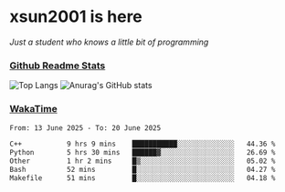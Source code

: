 # xsun2001 is here

*Just a student who knows a little bit of programming*

### [Github Readme Stats](https://github.com/anuraghazra/github-readme-stats)

![Top Langs](https://github-readme-stats.vercel.app/api/top-langs/?username=xsun2001&layout=compact&theme=radical) ![Anurag's GitHub stats](https://github-readme-stats.vercel.app/api?username=xsun2001&show_icons=true&theme=radical)

### [WakaTime](https://wakatime.com)

<!--START_SECTION:waka-->

```txt
From: 13 June 2025 - To: 20 June 2025

C++           9 hrs 9 mins    ███████████░░░░░░░░░░░░░░   44.36 %
Python        5 hrs 30 mins   ██████▓░░░░░░░░░░░░░░░░░░   26.69 %
Other         1 hr 2 mins     █▒░░░░░░░░░░░░░░░░░░░░░░░   05.02 %
Bash          52 mins         █░░░░░░░░░░░░░░░░░░░░░░░░   04.27 %
Makefile      51 mins         █░░░░░░░░░░░░░░░░░░░░░░░░   04.18 %
```

<!--END_SECTION:waka-->
